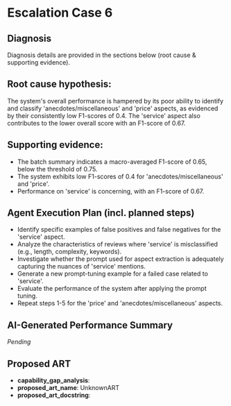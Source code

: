 # Escalation Case 6

## Diagnosis

Diagnosis details are provided in the sections below (root cause & supporting evidence).


## Root cause hypothesis:

The system's overall performance is hampered by its poor ability to identify and classify 'anecdotes/miscellaneous' and 'price' aspects, as evidenced by their consistently low F1-scores of 0.4. The 'service' aspect also contributes to the lower overall score with an F1-score of 0.67.


## Supporting evidence:

- The batch summary indicates a macro-averaged F1-score of 0.65, below the threshold of 0.75.
- The system exhibits low F1-scores of 0.4 for 'anecdotes/miscellaneous' and 'price'.
- Performance on 'service' is concerning, with an F1-score of 0.67.


## Agent Execution Plan (incl. planned steps)

- Identify specific examples of false positives and false negatives for the 'service' aspect.
- Analyze the characteristics of reviews where 'service' is misclassified (e.g., length, complexity, keywords).
- Investigate whether the prompt used for aspect extraction is adequately capturing the nuances of 'service' mentions.
- Generate a new prompt-tuning example for a failed case related to 'service'.
- Evaluate the performance of the system after applying the prompt tuning.
- Repeat steps 1-5 for the 'price' and 'anecdotes/miscellaneous' aspects.


## AI-Generated Performance Summary

*Pending*


## Proposed ART

- **capability_gap_analysis**: 
- **proposed_art_name**: UnknownART
- **proposed_art_docstring**: 